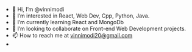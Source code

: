- 👋 Hi, I’m @vinnimodi
- 👀 I’m interested in React, Web Dev, Cpp, Python, Java.
- 🌱 I’m currently learning React and MongoDb
- 💞️ I’m looking to collaborate on Front-end Web Development projects.
- 📫 How to reach me at vinnimodi20@gmail.com
- 

<!---
vinnimodi/vinnimodi is a ✨ special ✨ repository because its `README.md` (this file) appears on your GitHub profile.
You can click the Preview link to take a look at your changes.
--->
